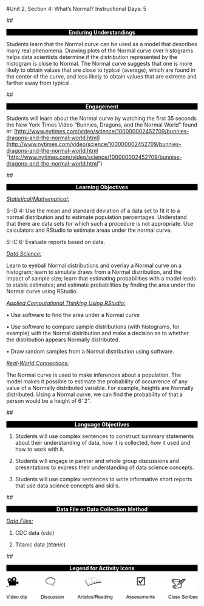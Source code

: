 #Unit 2, Section 4: What’s Normal?
Instructional Days: 5

##<p style="background: black; color: white; text-align: center;">**Enduring Understandings**</p>
Students learn that the Normal curve can be used as a model that describes many real phenomena.
Drawing plots of the Normal curve over histograms helps data scientists determine if the distribution
represented by the histogram is close to Normal. The Normal curve suggests that one is more likely to
obtain values that are close to typical (average), which are found in the center of the curve, and less likely
to obtain values that are extreme and farther away from typical.

##<p style="background: black; color: white; text-align: center;">**Engagement**</p>
Students will learn about the Normal curve by watching the first 35 seconds the New York Times Video
“Bunnies, Dragons, and the Normal World” found at:
[http://www.nytimes.com/video/science/100000002452709/bunnies-dragons-and-the-normal-world.html](http://www.nytimes.com/video/science/100000002452709/bunnies-dragons-and-the-normal-world.html "http://www.nytimes.com/video/science/100000002452709/bunnies-dragons-and-the-normal-world.html")

##<p style="background: black; color: white; text-align: center;">**Learning Objectives**</p>
<ins>*Statistical/Mathematical:*</ins> 

S-ID 4: Use the mean and standard deviation of a data set to fit it to a normal distribution and to estimate
population percentages. Understand that there are data sets for which such a procedure is not
appropriate. Use calculators and RStudio to estimate areas under the normal curve.

S-IC 6: Evaluate reports based on data.

<ins>*Data Science:*</ins> 

Learn to eyeball Normal distributions and overlay a Normal curve on a histogram; learn to simulate draws
from a Normal distribution, and the impact of sample size; learn that estimating probabilities with a model
leads to stable estimates; and estimate probabilities by finding the area under the Normal curve using
RStudio.

<ins>*Applied Computational Thinking Using RStudio:*</ins>

• Use software to find the area under a Normal curve

• Use software to compare sample distributions (with histograms, for example) with the
Normal distribution and make a decision as to whether the distribution appears Normally
distributed.

• Draw random samples from a Normal distribution using software.

<ins>*Real-World Connections:*</ins>

The Normal curve is used to make inferences about a population. The model makes it possible to
estimate the probability of occurrence of any value of a Normally distributed variable. For example,
heights are Normally distributed. Using a Normal curve, we can find the probability of that a person would
be a height of 6’ 2”.

##<p style="background: black; color: white; text-align: center;">**Language Objectives**</p>
1. Students will use complex sentences to construct summary statements about their understanding
of data, how it is collected, how it used and how to work with it.

2. Students will engage in partner and whole group discussions and presentations to express their
understanding of data science concepts.

3. Students will use complex sentences to write informative short reports that use data science
concepts and skills.

##<p style="background: black; color: white; text-align: center;">**Data File or Data Collection Method**</p>
<ins>*Data Files:*</ins>

1. CDC data (*cdc*)

2. Titanic data (*titanic*)

##<p style="background: black; color: white; text-align: center;">**Legend for Activity Icons**</p>
![legend](../img/legend.png)